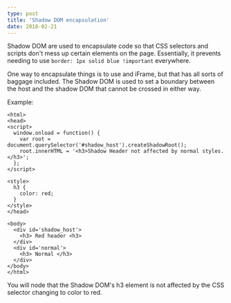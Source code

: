 ```yaml
---
type: post
title: 'Shadow DOM encapsulation'
date: 2018-02-21
---
```


Shadow DOM are used to encapsulate code so that CSS selectors and scripts
don't mess up certain elements on the page.
Essentially, it prevents needing to use `border: 1px solid blue !important` everywhere.

One way to encapsulate things is to use and iFrame, 
but that has all sorts of baggage included.
The Shadow DOM is used to set a boundary between the host and the shadow DOM
that cannot be crossed in either way.

Example:
```
<html>
<head>
<script>
  window.onload = function() {
    var root = document.querySelector('#shadow_host').createShadowRoot();
    root.innerHTML = '<h3>Shadow Header not affected by normal styles.</h3>';
  };
</script>

<style>
  h3 {
    color: red;
  }
</style>
</head>

<body>
  <div id='shadow_host'>
    <h3> Red header <h3>
  </div>
  <div id='normal'>
    <h3> Normal </h3>
  </div>
</body>
</html>
```

You will node that the Shadow DOM's h3 element is not affected by the CSS selector
changing to color to red.


